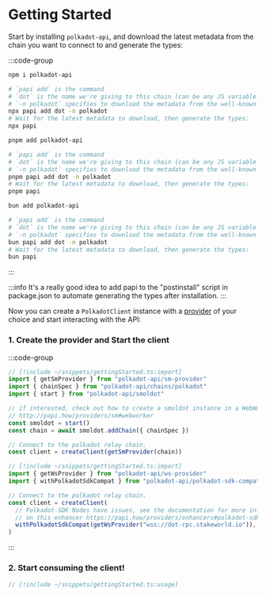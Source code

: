 # Getting Started

Start by installing `polkadot-api`, and download the latest metadata from the chain you want to connect to and generate the types:

:::code-group

```sh [npm]
npm i polkadot-api

# `papi add` is the command
# `dot` is the name we're giving to this chain (can be any JS variable name)
# `-n polkadot` specifies to download the metadata from the well-known chain polkadot
npx papi add dot -n polkadot
# Wait for the latest metadata to download, then generate the types:
npx papi
```

```sh [pnpm]
pnpm add polkadot-api

# `papi add` is the command
# `dot` is the name we're giving to this chain (can be any JS variable name)
# `-n polkadot` specifies to download the metadata from the well-known chain polkadot
pnpm papi add dot -n polkadot
# Wait for the latest metadata to download, then generate the types:
pnpm papi
```

```sh [bun]
bun add polkadot-api

# `papi add` is the command
# `dot` is the name we're giving to this chain (can be any JS variable name)
# `-n polkadot` specifies to download the metadata from the well-known chain polkadot
bun papi add dot -n polkadot
# Wait for the latest metadata to download, then generate the types:
bun papi
```

:::

:::info
It's a really good idea to add papi to the "postinstall" script in package.json to automate generating the types after installation.
:::

Now you can create a `PolkadotClient` instance with a [provider](/providers) of your choice and start interacting with the API:

### 1. Create the provider and Start the client

:::code-group

```typescript [Smoldot]
// [!include ~/snippets/gettingStarted.ts:import]
import { getSmProvider } from "polkadot-api/sm-provider"
import { chainSpec } from "polkadot-api/chains/polkadot"
import { start } from "polkadot-api/smoldot"

// if interested, check out how to create a smoldot instance in a WebWorker
// http://papi.how/providers/sm#webworker
const smoldot = start()
const chain = await smoldot.addChain({ chainSpec })

// Connect to the polkadot relay chain.
const client = createClient(getSmProvider(chain))
```

```typescript [WebSocket]
// [!include ~/snippets/gettingStarted.ts:import]
import { getWsProvider } from "polkadot-api/ws-provider"
import { withPolkadotSdkCompat } from "polkadot-api/polkadot-sdk-compat"

// Connect to the polkadot relay chain.
const client = createClient(
  // Polkadot-SDK Nodes have issues, see the documentation for more info
  // on this enhancer https://papi.how/providers/enhancers#polkadot-sdk-compatibility-layer
  withPolkadotSdkCompat(getWsProvider("wss://dot-rpc.stakeworld.io")),
)
```

:::

### 2. Start consuming the client!

```typescript
// [!include ~/snippets/gettingStarted.ts:usage]
```
